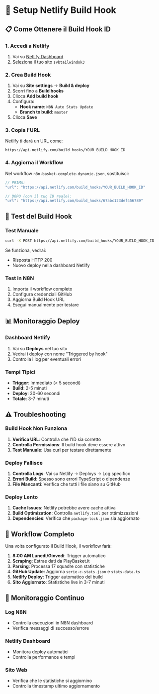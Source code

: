 # 🚀 Setup Netlify Build Hook

## 📋 Come Ottenere il Build Hook ID

### 1. Accedi a Netlify
1. Vai su [Netlify Dashboard](https://app.netlify.com/)
2. Seleziona il tuo sito `svbtailwindok3`

### 2. Crea Build Hook
1. Vai su **Site settings** → **Build & deploy**
2. Scorri fino a **Build hooks**
3. Clicca **Add build hook**
4. Configura:
   - **Hook name**: `N8N Auto Stats Update`
   - **Branch to build**: `master`
5. Clicca **Save**

### 3. Copia l'URL
Netlify ti darà un URL come:
```
https://api.netlify.com/build_hooks/YOUR_BUILD_HOOK_ID
```

### 4. Aggiorna il Workflow
Nel workflow `n8n-basket-complete-dynamic.json`, sostituisci:

```javascript
// PRIMA:
"url": "https://api.netlify.com/build_hooks/YOUR_BUILD_HOOK_ID"

// DOPO (con il tuo ID reale):
"url": "https://api.netlify.com/build_hooks/67abc123def456789"
```

## 🧪 Test del Build Hook

### Test Manuale
```bash
curl -X POST https://api.netlify.com/build_hooks/YOUR_BUILD_HOOK_ID
```

Se funziona, vedrai:
- Risposta HTTP 200
- Nuovo deploy nella dashboard Netlify

### Test in N8N
1. Importa il workflow completo
2. Configura credenziali GitHub
3. Aggiorna Build Hook URL
4. Esegui manualmente per testare

## 📊 Monitoraggio Deploy

### Dashboard Netlify
1. Vai su **Deploys** nel tuo sito
2. Vedrai i deploy con nome "Triggered by hook"
3. Controlla i log per eventuali errori

### Tempi Tipici
- **Trigger**: Immediato (< 5 secondi)
- **Build**: 2-5 minuti
- **Deploy**: 30-60 secondi
- **Totale**: 3-7 minuti

## ⚠️ Troubleshooting

### Build Hook Non Funziona
1. **Verifica URL**: Controlla che l'ID sia corretto
2. **Controlla Permissions**: Il build hook deve essere attivo
3. **Test Manuale**: Usa curl per testare direttamente

### Deploy Fallisce
1. **Controlla Logs**: Vai su Netlify → Deploys → Log specifico
2. **Errori Build**: Spesso sono errori TypeScript o dipendenze
3. **File Mancanti**: Verifica che tutti i file siano su GitHub

### Deploy Lento
1. **Cache Issues**: Netlify potrebbe avere cache attiva
2. **Build Optimization**: Controlla `netlify.toml` per ottimizzazioni
3. **Dependencies**: Verifica che `package-lock.json` sia aggiornato

## 🎯 Workflow Completo

Una volta configurato il Build Hook, il workflow farà:

1. **8:00 AM Lunedì/Giovedì**: Trigger automatico
2. **Scraping**: Estrae dati da PlayBasket.it
3. **Parsing**: Processa 17 squadre con statistiche
4. **GitHub Update**: Aggiorna `serie-c-stats.json` e `stats-data.ts`
5. **Netlify Deploy**: Trigger automatico del build
6. **Sito Aggiornato**: Statistiche live in 3-7 minuti

## 🔄 Monitoraggio Continuo

### Log N8N
- Controlla esecuzioni in N8N dashboard
- Verifica messaggi di successo/errore

### Netlify Dashboard
- Monitora deploy automatici
- Controlla performance e tempi

### Sito Web
- Verifica che le statistiche si aggiornino
- Controlla timestamp ultimo aggiornamento

